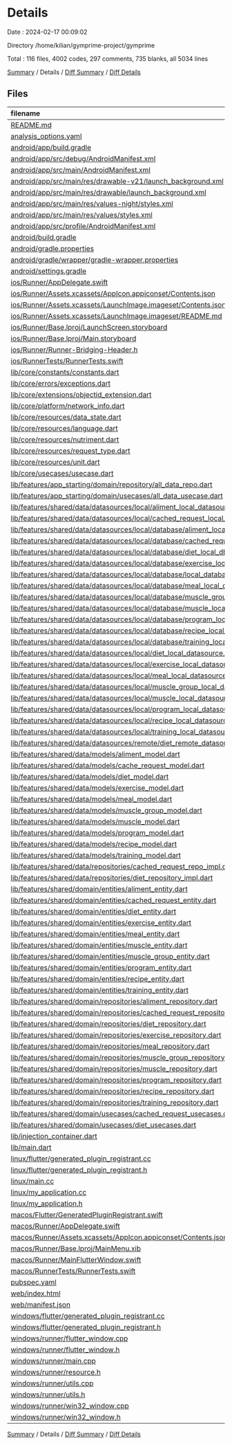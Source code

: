 # Details

Date : 2024-02-17 00:09:02

Directory /home/kilian/gymprime-project/gymprime

Total : 116 files,  4002 codes, 297 comments, 735 blanks, all 5034 lines

[Summary](results.md) / Details / [Diff Summary](diff.md) / [Diff Details](diff-details.md)

## Files
| filename | language | code | comment | blank | total |
| :--- | :--- | ---: | ---: | ---: | ---: |
| [README.md](/README.md) | Markdown | 10 | 0 | 7 | 17 |
| [analysis_options.yaml](/analysis_options.yaml) | YAML | 3 | 22 | 4 | 29 |
| [android/app/build.gradle](/android/app/build.gradle) | Groovy | 64 | 3 | 12 | 79 |
| [android/app/src/debug/AndroidManifest.xml](/android/app/src/debug/AndroidManifest.xml) | XML | 3 | 4 | 1 | 8 |
| [android/app/src/main/AndroidManifest.xml](/android/app/src/main/AndroidManifest.xml) | XML | 27 | 6 | 1 | 34 |
| [android/app/src/main/res/drawable-v21/launch_background.xml](/android/app/src/main/res/drawable-v21/launch_background.xml) | XML | 4 | 7 | 2 | 13 |
| [android/app/src/main/res/drawable/launch_background.xml](/android/app/src/main/res/drawable/launch_background.xml) | XML | 4 | 7 | 2 | 13 |
| [android/app/src/main/res/values-night/styles.xml](/android/app/src/main/res/values-night/styles.xml) | XML | 9 | 9 | 1 | 19 |
| [android/app/src/main/res/values/styles.xml](/android/app/src/main/res/values/styles.xml) | XML | 9 | 9 | 1 | 19 |
| [android/app/src/profile/AndroidManifest.xml](/android/app/src/profile/AndroidManifest.xml) | XML | 3 | 4 | 1 | 8 |
| [android/build.gradle](/android/build.gradle) | Groovy | 26 | 0 | 5 | 31 |
| [android/gradle.properties](/android/gradle.properties) | Properties | 3 | 0 | 1 | 4 |
| [android/gradle/wrapper/gradle-wrapper.properties](/android/gradle/wrapper/gradle-wrapper.properties) | Properties | 5 | 0 | 1 | 6 |
| [android/settings.gradle](/android/settings.gradle) | Groovy | 24 | 0 | 6 | 30 |
| [ios/Runner/AppDelegate.swift](/ios/Runner/AppDelegate.swift) | Swift | 12 | 0 | 2 | 14 |
| [ios/Runner/Assets.xcassets/AppIcon.appiconset/Contents.json](/ios/Runner/Assets.xcassets/AppIcon.appiconset/Contents.json) | JSON | 122 | 0 | 1 | 123 |
| [ios/Runner/Assets.xcassets/LaunchImage.imageset/Contents.json](/ios/Runner/Assets.xcassets/LaunchImage.imageset/Contents.json) | JSON | 23 | 0 | 1 | 24 |
| [ios/Runner/Assets.xcassets/LaunchImage.imageset/README.md](/ios/Runner/Assets.xcassets/LaunchImage.imageset/README.md) | Markdown | 3 | 0 | 2 | 5 |
| [ios/Runner/Base.lproj/LaunchScreen.storyboard](/ios/Runner/Base.lproj/LaunchScreen.storyboard) | XML | 36 | 1 | 1 | 38 |
| [ios/Runner/Base.lproj/Main.storyboard](/ios/Runner/Base.lproj/Main.storyboard) | XML | 25 | 1 | 1 | 27 |
| [ios/Runner/Runner-Bridging-Header.h](/ios/Runner/Runner-Bridging-Header.h) | C++ | 1 | 0 | 1 | 2 |
| [ios/RunnerTests/RunnerTests.swift](/ios/RunnerTests/RunnerTests.swift) | Swift | 7 | 2 | 4 | 13 |
| [lib/core/constants/constants.dart](/lib/core/constants/constants.dart) | Dart | 2 | 1 | 1 | 4 |
| [lib/core/errors/exceptions.dart](/lib/core/errors/exceptions.dart) | Dart | 8 | 0 | 4 | 12 |
| [lib/core/extensions/objectid_extension.dart](/lib/core/extensions/objectid_extension.dart) | Dart | 6 | 0 | 2 | 8 |
| [lib/core/platform/network_info.dart](/lib/core/platform/network_info.dart) | Dart | 3 | 0 | 1 | 4 |
| [lib/core/resources/data_state.dart](/lib/core/resources/data_state.dart) | Dart | 14 | 1 | 4 | 19 |
| [lib/core/resources/language.dart](/lib/core/resources/language.dart) | Dart | 9 | 0 | 2 | 11 |
| [lib/core/resources/nutriment.dart](/lib/core/resources/nutriment.dart) | Dart | 8 | 0 | 2 | 10 |
| [lib/core/resources/request_type.dart](/lib/core/resources/request_type.dart) | Dart | 11 | 0 | 2 | 13 |
| [lib/core/resources/unit.dart](/lib/core/resources/unit.dart) | Dart | 10 | 0 | 2 | 12 |
| [lib/core/usecases/usecase.dart](/lib/core/usecases/usecase.dart) | Dart | 4 | 0 | 2 | 6 |
| [lib/features/app_starting/domain/repository/all_data_repo.dart](/lib/features/app_starting/domain/repository/all_data_repo.dart) | Dart | 5 | 0 | 2 | 7 |
| [lib/features/app_starting/domain/usecases/all_data_usecase.dart](/lib/features/app_starting/domain/usecases/all_data_usecase.dart) | Dart | 7 | 0 | 3 | 10 |
| [lib/features/shared/data/datasources/local/aliment_local_datasource.dart](/lib/features/shared/data/datasources/local/aliment_local_datasource.dart) | Dart | 42 | 0 | 11 | 53 |
| [lib/features/shared/data/datasources/local/cached_request_local_datasource.dart](/lib/features/shared/data/datasources/local/cached_request_local_datasource.dart) | Dart | 32 | 0 | 9 | 41 |
| [lib/features/shared/data/datasources/local/database/aliment_local_db.dart](/lib/features/shared/data/datasources/local/database/aliment_local_db.dart) | Dart | 86 | 0 | 15 | 101 |
| [lib/features/shared/data/datasources/local/database/cached_request_local_db.dart](/lib/features/shared/data/datasources/local/database/cached_request_local_db.dart) | Dart | 80 | 0 | 15 | 95 |
| [lib/features/shared/data/datasources/local/database/diet_local_db.dart](/lib/features/shared/data/datasources/local/database/diet_local_db.dart) | Dart | 76 | 0 | 15 | 91 |
| [lib/features/shared/data/datasources/local/database/exercise_local_db.dart](/lib/features/shared/data/datasources/local/database/exercise_local_db.dart) | Dart | 79 | 0 | 15 | 94 |
| [lib/features/shared/data/datasources/local/database/local_database.dart](/lib/features/shared/data/datasources/local/database/local_database.dart) | Dart | 83 | 0 | 10 | 93 |
| [lib/features/shared/data/datasources/local/database/meal_local_db.dart](/lib/features/shared/data/datasources/local/database/meal_local_db.dart) | Dart | 77 | 0 | 15 | 92 |
| [lib/features/shared/data/datasources/local/database/muscle_group_local_db.dart](/lib/features/shared/data/datasources/local/database/muscle_group_local_db.dart) | Dart | 78 | 0 | 15 | 93 |
| [lib/features/shared/data/datasources/local/database/muscle_local_db.dart](/lib/features/shared/data/datasources/local/database/muscle_local_db.dart) | Dart | 79 | 0 | 15 | 94 |
| [lib/features/shared/data/datasources/local/database/program_local_db.dart](/lib/features/shared/data/datasources/local/database/program_local_db.dart) | Dart | 80 | 0 | 15 | 95 |
| [lib/features/shared/data/datasources/local/database/recipe_local_db.dart](/lib/features/shared/data/datasources/local/database/recipe_local_db.dart) | Dart | 78 | 0 | 15 | 93 |
| [lib/features/shared/data/datasources/local/database/training_local_db.dart](/lib/features/shared/data/datasources/local/database/training_local_db.dart) | Dart | 78 | 0 | 15 | 93 |
| [lib/features/shared/data/datasources/local/diet_local_datasource.dart](/lib/features/shared/data/datasources/local/diet_local_datasource.dart) | Dart | 36 | 0 | 8 | 44 |
| [lib/features/shared/data/datasources/local/exercise_local_datasource.dart](/lib/features/shared/data/datasources/local/exercise_local_datasource.dart) | Dart | 36 | 0 | 8 | 44 |
| [lib/features/shared/data/datasources/local/meal_local_datasource.dart](/lib/features/shared/data/datasources/local/meal_local_datasource.dart) | Dart | 36 | 0 | 8 | 44 |
| [lib/features/shared/data/datasources/local/muscle_group_local_datasource.dart](/lib/features/shared/data/datasources/local/muscle_group_local_datasource.dart) | Dart | 40 | 0 | 8 | 48 |
| [lib/features/shared/data/datasources/local/muscle_local_datasource.dart](/lib/features/shared/data/datasources/local/muscle_local_datasource.dart) | Dart | 36 | 0 | 8 | 44 |
| [lib/features/shared/data/datasources/local/program_local_datasource.dart](/lib/features/shared/data/datasources/local/program_local_datasource.dart) | Dart | 36 | 0 | 8 | 44 |
| [lib/features/shared/data/datasources/local/recipe_local_datasource.dart](/lib/features/shared/data/datasources/local/recipe_local_datasource.dart) | Dart | 36 | 0 | 8 | 44 |
| [lib/features/shared/data/datasources/local/training_local_datasource.dart](/lib/features/shared/data/datasources/local/training_local_datasource.dart) | Dart | 36 | 0 | 8 | 44 |
| [lib/features/shared/data/datasources/remote/diet_remote_datasource.dart](/lib/features/shared/data/datasources/remote/diet_remote_datasource.dart) | Dart | 128 | 0 | 9 | 137 |
| [lib/features/shared/data/models/aliment_model.dart](/lib/features/shared/data/models/aliment_model.dart) | Dart | 70 | 0 | 6 | 76 |
| [lib/features/shared/data/models/cache_request_model.dart](/lib/features/shared/data/models/cache_request_model.dart) | Dart | 38 | 0 | 6 | 44 |
| [lib/features/shared/data/models/diet_model.dart](/lib/features/shared/data/models/diet_model.dart) | Dart | 34 | 0 | 6 | 40 |
| [lib/features/shared/data/models/exercise_model.dart](/lib/features/shared/data/models/exercise_model.dart) | Dart | 38 | 0 | 6 | 44 |
| [lib/features/shared/data/models/meal_model.dart](/lib/features/shared/data/models/meal_model.dart) | Dart | 38 | 0 | 6 | 44 |
| [lib/features/shared/data/models/muscle_group_model.dart](/lib/features/shared/data/models/muscle_group_model.dart) | Dart | 34 | 0 | 6 | 40 |
| [lib/features/shared/data/models/muscle_model.dart](/lib/features/shared/data/models/muscle_model.dart) | Dart | 38 | 0 | 6 | 44 |
| [lib/features/shared/data/models/program_model.dart](/lib/features/shared/data/models/program_model.dart) | Dart | 42 | 0 | 6 | 48 |
| [lib/features/shared/data/models/recipe_model.dart](/lib/features/shared/data/models/recipe_model.dart) | Dart | 34 | 0 | 6 | 40 |
| [lib/features/shared/data/models/training_model.dart](/lib/features/shared/data/models/training_model.dart) | Dart | 34 | 0 | 6 | 40 |
| [lib/features/shared/data/repositories/cached_request_repo_impl.dart](/lib/features/shared/data/repositories/cached_request_repo_impl.dart) | Dart | 48 | 0 | 6 | 54 |
| [lib/features/shared/data/repositories/diet_repository_impl.dart](/lib/features/shared/data/repositories/diet_repository_impl.dart) | Dart | 50 | 5 | 8 | 63 |
| [lib/features/shared/domain/entities/aliment_entity.dart](/lib/features/shared/domain/entities/aliment_entity.dart) | Dart | 57 | 1 | 5 | 63 |
| [lib/features/shared/domain/entities/cached_request_entity.dart](/lib/features/shared/domain/entities/cached_request_entity.dart) | Dart | 34 | 1 | 5 | 40 |
| [lib/features/shared/domain/entities/diet_entity.dart](/lib/features/shared/domain/entities/diet_entity.dart) | Dart | 28 | 1 | 5 | 34 |
| [lib/features/shared/domain/entities/exercise_entity.dart](/lib/features/shared/domain/entities/exercise_entity.dart) | Dart | 33 | 1 | 5 | 39 |
| [lib/features/shared/domain/entities/meal_entity.dart](/lib/features/shared/domain/entities/meal_entity.dart) | Dart | 32 | 1 | 6 | 39 |
| [lib/features/shared/domain/entities/muscle_entity.dart](/lib/features/shared/domain/entities/muscle_entity.dart) | Dart | 33 | 1 | 5 | 39 |
| [lib/features/shared/domain/entities/muscle_group_entity.dart](/lib/features/shared/domain/entities/muscle_group_entity.dart) | Dart | 29 | 1 | 5 | 35 |
| [lib/features/shared/domain/entities/program_entity.dart](/lib/features/shared/domain/entities/program_entity.dart) | Dart | 38 | 1 | 5 | 44 |
| [lib/features/shared/domain/entities/recipe_entity.dart](/lib/features/shared/domain/entities/recipe_entity.dart) | Dart | 28 | 1 | 5 | 34 |
| [lib/features/shared/domain/entities/training_entity.dart](/lib/features/shared/domain/entities/training_entity.dart) | Dart | 28 | 1 | 5 | 34 |
| [lib/features/shared/domain/repositories/aliment_repository.dart](/lib/features/shared/domain/repositories/aliment_repository.dart) | Dart | 10 | 0 | 2 | 12 |
| [lib/features/shared/domain/repositories/cached_request_repository.dart](/lib/features/shared/domain/repositories/cached_request_repository.dart) | Dart | 7 | 0 | 2 | 9 |
| [lib/features/shared/domain/repositories/diet_repository.dart](/lib/features/shared/domain/repositories/diet_repository.dart) | Dart | 11 | 0 | 2 | 13 |
| [lib/features/shared/domain/repositories/exercise_repository.dart](/lib/features/shared/domain/repositories/exercise_repository.dart) | Dart | 12 | 0 | 2 | 14 |
| [lib/features/shared/domain/repositories/meal_repository.dart](/lib/features/shared/domain/repositories/meal_repository.dart) | Dart | 11 | 0 | 2 | 13 |
| [lib/features/shared/domain/repositories/muscle_group_repository.dart](/lib/features/shared/domain/repositories/muscle_group_repository.dart) | Dart | 12 | 0 | 2 | 14 |
| [lib/features/shared/domain/repositories/muscle_repository.dart](/lib/features/shared/domain/repositories/muscle_repository.dart) | Dart | 10 | 0 | 2 | 12 |
| [lib/features/shared/domain/repositories/program_repository.dart](/lib/features/shared/domain/repositories/program_repository.dart) | Dart | 11 | 0 | 2 | 13 |
| [lib/features/shared/domain/repositories/recipe_repository.dart](/lib/features/shared/domain/repositories/recipe_repository.dart) | Dart | 11 | 0 | 2 | 13 |
| [lib/features/shared/domain/repositories/training_repository.dart](/lib/features/shared/domain/repositories/training_repository.dart) | Dart | 13 | 0 | 2 | 15 |
| [lib/features/shared/domain/usecases/cached_request_usecases.dart](/lib/features/shared/domain/usecases/cached_request_usecases.dart) | Dart | 33 | 0 | 10 | 43 |
| [lib/features/shared/domain/usecases/diet_usecases.dart](/lib/features/shared/domain/usecases/diet_usecases.dart) | Dart | 45 | 0 | 16 | 61 |
| [lib/injection_container.dart](/lib/injection_container.dart) | Dart | 12 | 3 | 6 | 21 |
| [lib/main.dart](/lib/main.dart) | Dart | 1 | 0 | 1 | 2 |
| [linux/flutter/generated_plugin_registrant.cc](/linux/flutter/generated_plugin_registrant.cc) | C++ | 3 | 4 | 5 | 12 |
| [linux/flutter/generated_plugin_registrant.h](/linux/flutter/generated_plugin_registrant.h) | C++ | 5 | 5 | 6 | 16 |
| [linux/main.cc](/linux/main.cc) | C++ | 5 | 0 | 2 | 7 |
| [linux/my_application.cc](/linux/my_application.cc) | C++ | 74 | 11 | 20 | 105 |
| [linux/my_application.h](/linux/my_application.h) | C++ | 7 | 7 | 5 | 19 |
| [macos/Flutter/GeneratedPluginRegistrant.swift](/macos/Flutter/GeneratedPluginRegistrant.swift) | Swift | 12 | 3 | 4 | 19 |
| [macos/Runner/AppDelegate.swift](/macos/Runner/AppDelegate.swift) | Swift | 8 | 0 | 2 | 10 |
| [macos/Runner/Assets.xcassets/AppIcon.appiconset/Contents.json](/macos/Runner/Assets.xcassets/AppIcon.appiconset/Contents.json) | JSON | 68 | 0 | 1 | 69 |
| [macos/Runner/Base.lproj/MainMenu.xib](/macos/Runner/Base.lproj/MainMenu.xib) | XML | 343 | 0 | 1 | 344 |
| [macos/Runner/MainFlutterWindow.swift](/macos/Runner/MainFlutterWindow.swift) | Swift | 12 | 0 | 4 | 16 |
| [macos/RunnerTests/RunnerTests.swift](/macos/RunnerTests/RunnerTests.swift) | Swift | 7 | 2 | 4 | 13 |
| [pubspec.yaml](/pubspec.yaml) | YAML | 34 | 60 | 15 | 109 |
| [web/index.html](/web/index.html) | HTML | 38 | 16 | 6 | 60 |
| [web/manifest.json](/web/manifest.json) | JSON | 35 | 0 | 1 | 36 |
| [windows/flutter/generated_plugin_registrant.cc](/windows/flutter/generated_plugin_registrant.cc) | C++ | 3 | 4 | 5 | 12 |
| [windows/flutter/generated_plugin_registrant.h](/windows/flutter/generated_plugin_registrant.h) | C++ | 5 | 5 | 6 | 16 |
| [windows/runner/flutter_window.cpp](/windows/runner/flutter_window.cpp) | C++ | 49 | 7 | 16 | 72 |
| [windows/runner/flutter_window.h](/windows/runner/flutter_window.h) | C++ | 20 | 5 | 9 | 34 |
| [windows/runner/main.cpp](/windows/runner/main.cpp) | C++ | 30 | 4 | 10 | 44 |
| [windows/runner/resource.h](/windows/runner/resource.h) | C++ | 9 | 6 | 2 | 17 |
| [windows/runner/utils.cpp](/windows/runner/utils.cpp) | C++ | 54 | 2 | 10 | 66 |
| [windows/runner/utils.h](/windows/runner/utils.h) | C++ | 8 | 6 | 6 | 20 |
| [windows/runner/win32_window.cpp](/windows/runner/win32_window.cpp) | C++ | 210 | 24 | 55 | 289 |
| [windows/runner/win32_window.h](/windows/runner/win32_window.h) | C++ | 48 | 31 | 24 | 103 |

[Summary](results.md) / Details / [Diff Summary](diff.md) / [Diff Details](diff-details.md)